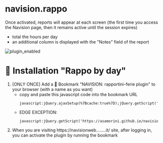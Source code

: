 # navision.rappo
Once activated, reports will appear at each screen
(the first time you access the Navision page, then it remains active until the session expires)
- total the hours per day
- an additional column is displayed with the "Notes" field of the report

![plugin_enabled](docs/images/navision.rappo.jpg)

# <a name="installation">:wrench: Installation "Rappo by day"</a>
1) [ONLY ONCE] Add a :bookmark: Bookmark "NAVISION: rapportini-ferie plugin" to your browser (with a name as you want)
   - copy and paste this javascript code into the bookmark URL
      ```
      javascript:jQuery.ajaxSetup(%7Bcache:true%7D);jQuery.getScript('https://asamorini.github.io/navision.rappo/src/js/navision.tot.by.day.js');
      ```
   - EDGE EXCEPTION: 
      ```
      javascript:jQuery.getScript('https://asamorini.github.io/navision.rappo/src/js/navision.tot.by.day.js');
      ```
2) When you are visiting https://navisionweb........it/ site, after logging in, you can activate the plugin by running the bookmark

